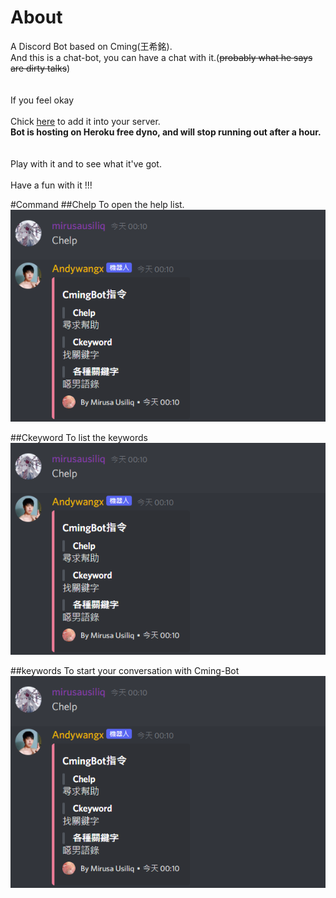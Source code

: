 # About
A Discord Bot based on Cming(王希銘).<br>
And this is a chat-bot, you can have a chat with it.(~~probably what he says are dirty talks~~)<br><br><br>
If you feel okay<br><br>
Chick [here](https://discord.com/api/oauth2/authorize?client_id=699626770047172711&permissions=0&scope=bot) to add it into your server.<br>
**Bot is hosting on Heroku free dyno, and will stop running out after a hour.**<br><br><br>
Play with it and to see what it've got.<br><br>
Have a fun with it !!!<br>

#Command
##Chelp
To open the help list.<br>
![perview](Chelp.png)<br>

##Ckeyword
To list the keywords<br>
![perview](Chelp.png)<br>

##keywords
To start your conversation with Cming-Bot<br>
![perview](Chelp.png)<br>
